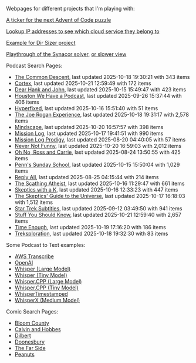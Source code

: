 Webpages for different projects that I'm playing with:

[A ticker for the next Advent of Code puzzle](https://seligman.github.io/aoc_ticker.html)

[Lookup IP addresses to see which cloud service they belong to](https://seligman.github.io/cloud-ips/index.html)

[Example for Dir Sizer project](https://seligman.github.io/dir_sizer/cost_example.html)

[Playthrough of the Synacor solver](https://seligman.github.io/synacor/run_script_speed.html), [or slower view](https://seligman.github.io/synacor/run_script.html)

Podcast Search Pages:
<!-- Podcasts Start -->
* [The Common Descent](https://seligman.github.io/podcasts/common_descent/common_descent.html), last updated 2025-10-18 19:30:21 with 343 items
* [Cortex](https://seligman.github.io/podcasts/cortex_pod/cortex_pod.html), last updated 2025-10-21 12:59:49 with 172 items
* [Dear Hank and John](https://seligman.github.io/podcasts/hank_and_john/hank_and_john.html), last updated 2025-10-15 15:49:47 with 423 items
* [Houston We Have a Podcast](https://seligman.github.io/podcasts/houston_we_have_a_podcast/houston_we_have_a_podcast.html), last updated 2025-09-26 15:37:44 with 406 items
* [Hyperfixed](https://seligman.github.io/podcasts/hyperfixed/hyperfixed.html), last updated 2025-10-16 15:51:40 with 51 items
* [The Joe Rogan Experience](https://seligman.github.io/podcasts/jre/jre.html), last updated 2025-10-18 19:31:17 with 2,578 items
* [Mindscape](https://seligman.github.io/podcasts/mindscape/mindscape.html), last updated 2025-10-20 16:57:57 with 398 items
* [Mission Log](https://seligman.github.io/podcasts/mission_log/mission_log.html), last updated 2025-10-17 19:41:51 with 990 items
* [Mission Log Prodigy](https://seligman.github.io/podcasts/ml_prodigy/ml_prodigy.html), last updated 2025-08-20 04:40:05 with 57 items
* [Never Not Funny](https://seligman.github.io/podcasts/nevernotfunny/nevernotfunny.html), last updated 2025-10-20 16:59:03 with 2,012 items
* [Oh No, Ross and Carrie](https://seligman.github.io/podcasts/oh_no/oh_no.html), last updated 2025-08-24 13:50:55 with 425 items
* [Penn's Sunday School](https://seligman.github.io/podcasts/penn_sunday_school/penn_sunday_school.html), last updated 2025-10-15 15:50:04 with 1,029 items
* [Reply All](https://seligman.github.io/podcasts/reply_all/reply_all.html), last updated 2025-08-25 04:15:44 with 214 items
* [The Scathing Atheist](https://seligman.github.io/podcasts/scathing/scathing.html), last updated 2025-10-16 11:29:47 with 661 items
* [Skeptics with a K](https://seligman.github.io/podcasts/swak/swak.html), last updated 2025-10-16 12:33:23 with 447 items
* [The Skeptics' Guide to the Universe](https://seligman.github.io/podcasts/sgu/sgu.html), last updated 2025-10-17 16:18:03 with 1,512 items
* [Star Trek Subtitles](https://seligman.github.io/star_trek_subtitles/star_trek_subtitles.html), last updated 2025-09-12 03:49:50 with 941 items
* [Stuff You Should Know](https://seligman.github.io/podcasts/stuff_know/stuff_know.html), last updated 2025-10-21 12:59:40 with 2,657 items
* [Time Enough](https://seligman.github.io/podcasts/time_enough/time_enough.html), last updated 2025-10-19 17:16:20 with 186 items
* [Treksploration](https://seligman.github.io/podcasts/treksploration/treksploration.html), last updated 2025-10-18 19:32:30 with 83 items
<!-- Podcasts End -->

Some Podcast to Text examples:
* [AWS Transcribe](https://seligman.github.io/podcast_to_text/Example-Results-AWS-Transcribe.html)
* [OpenAI](https://seligman.github.io/podcast_to_text/Example-Results-OpenAI.html)
* [Whisper (Large Model)](https://seligman.github.io/podcast_to_text/Example-Results-Whisper-Large.html)
* [Whisper (Tiny Model)](https://seligman.github.io/podcast_to_text/Example-Results-Whisper-Tiny.html)
* [Whisper.CPP (Large Model)](https://seligman.github.io/podcast_to_text/Example-Results-Whisper_CPP-Large.html)
* [Whisper.CPP (Tiny Model)](https://seligman.github.io/podcast_to_text/Example-Results-Whisper_CPP-Tiny.html)
* [WhisperTimestamped](https://seligman.github.io/podcast_to_text/Example-Results-WhisperTimestamped-Medium.html)
* [WhisperX (Medium Model)](https://seligman.github.io/podcast_to_text/Example-Results-WhisperX-Medium.html)

Comic Search Pages:
* [Bloom County](https://seligman.github.io/comics/bloom_county.html)
* [Calvin and Hobbes](https://seligman.github.io/comics/calvin_and_hobbes.html)
* [Dilbert](https://seligman.github.io/comics/dilbert.html)
* [Doonesbury](https://seligman.github.io/comics/doonesbury.html)
* [The Far Side](https://seligman.github.io/comics/far_side.html)
* [Peanuts](https://seligman.github.io/comics/peanuts.html)
